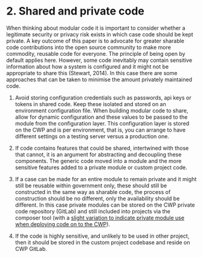 # 2. Shared and private code

When thinking about modular code it is important to consider whether a legitimate security or privacy risk exists in
which case code should be kept private. A key outcome of this paper is to advocate for greater sharable code
contributions into the open source community to make more commodity, reusable code for everyone. The principle of being
open by default applies here. However, some code inevitably may contain sensitive information about how a system is
configured and it might not be appropriate to share this (Stewart, 2014). In this case there are some approaches that
can be taken to minimise the amount privately maintained code.

1. Avoid storing configuration credentials such as passwords, api keys or tokens in shared code. Keep these isolated and
stored on an environment configuration file. When building modular code to share, allow for dynamic configuration and
these values to be passed to the module from the configuration layer. This configuration layer is stored on the CWP and
is per environment, that is, you can arrange to have different settings on a testing server versus a production one.

2. If code contains features that could be shared, intertwined with those that cannot, it is an argument for abstracting
and decoupling these components. The generic code moved into a module and the more sensitive features added to a private
module or custom project code.

3. If a case can be made for an entire module to remain private and it might still be reusable within government only,
these should still be constructed in the same way as sharable code, the process of construction should be no different,
only the availability should be different. In this case private modules can be stored on the CWP private code repository
(GitLab) and still included into projects via the composer tool (with a [slight variation to indicate private module use
when deploying code on to the CWP](https://www.cwp.govt.nz/guides/core-technical-documentation/common-web-platform-core/en/development-tutorials/working-with-modules#including-a-module-in-your-project)).

4. If the code is highly sensitive, and unlikely to be used in other project, then it should be stored in the custom
project codebase and reside on CWP GitLab.
